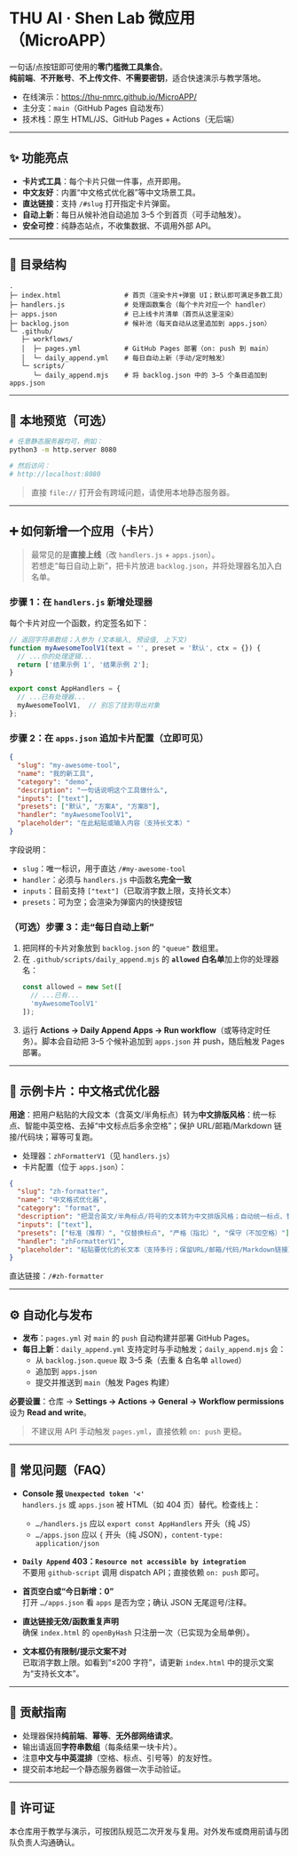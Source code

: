 # THU AI · Shen Lab 微应用（MicroAPP）

一句话/点按钮即可使用的**零门槛微工具集合**。  
**纯前端**、**不开账号**、**不上传文件**、**不需要密钥**，适合快速演示与教学落地。

- 在线演示：<https://thu-nmrc.github.io/MicroAPP/>
- 主分支：`main`（GitHub Pages 自动发布）
- 技术栈：原生 HTML/JS、GitHub Pages + Actions（无后端）

---

## ✨ 功能亮点

- **卡片式工具**：每个卡片只做一件事，点开即用。
- **中文友好**：内置“中文格式优化器”等中文场景工具。
- **直达链接**：支持 `/#slug` 打开指定卡片弹窗。
- **自动上新**：每日从候补池自动追加 3–5 个到首页（可手动触发）。
- **安全可控**：纯静态站点，不收集数据、不调用外部 API。

---

## 📁 目录结构

```text
.
├─ index.html                # 首页（渲染卡片+弹窗 UI；默认即可满足多数工具）
├─ handlers.js               # 处理函数集合（每个卡片对应一个 handler）
├─ apps.json                 # 已上线卡片清单（首页从这里渲染）
├─ backlog.json              # 候补池（每天自动从这里追加到 apps.json）
└─ .github/
   ├─ workflows/
   │  ├─ pages.yml           # GitHub Pages 部署（on: push 到 main）
   │  └─ daily_append.yml    # 每日自动上新（手动/定时触发）
   └─ scripts/
      └─ daily_append.mjs    # 将 backlog.json 中的 3–5 个条目追加到 apps.json
```

---

## 🧪 本地预览（可选）

```bash
# 任意静态服务器均可，例如：
python3 -m http.server 8080

# 然后访问：
# http://localhost:8080
```
> 直接 `file://` 打开会有跨域问题，请使用本地静态服务器。

---

## ➕ 如何新增一个应用（卡片）

> 最常见的是**直接上线**（改 `handlers.js` + `apps.json`）。  
> 若想走“每日自动上新”，把卡片放进 `backlog.json`，并将处理器名加入白名单。

### 步骤 1：在 `handlers.js` 新增处理器

每个卡片对应一个函数，约定签名如下：

```js
// 返回字符串数组；入参为 (文本输入, 预设值, 上下文)
function myAwesomeToolV1(text = '', preset = '默认', ctx = {}) {
  // ...你的处理逻辑...
  return ['结果示例 1', '结果示例 2'];
}

export const AppHandlers = {
  // ...已有处理器...
  myAwesomeToolV1,  // 别忘了挂到导出对象
};
```

### 步骤 2：在 `apps.json` 追加卡片配置（立即可见）

```json
{
  "slug": "my-awesome-tool",
  "name": "我的新工具",
  "category": "demo",
  "description": "一句话说明这个工具做什么",
  "inputs": ["text"],
  "presets": ["默认", "方案A", "方案B"],
  "handler": "myAwesomeToolV1",
  "placeholder": "在此粘贴或输入内容（支持长文本）"
}
```

字段说明：
- `slug`：唯一标识，用于直达 `/#my-awesome-tool`
- `handler`：必须与 `handlers.js` 中函数名**完全一致**
- `inputs`：目前支持 `["text"]`（已取消字数上限，支持长文本）
- `presets`：可为空；会渲染为弹窗内的快捷按钮

### （可选）步骤 3：走“每日自动上新”

1. 把同样的卡片对象放到 `backlog.json` 的 `"queue"` 数组里。  
2. 在 `.github/scripts/daily_append.mjs` 的 **`allowed` 白名单**加上你的处理器名：
   ```js
   const allowed = new Set([
     // ...已有...
     'myAwesomeToolV1'
   ]);
   ```
3. 运行 **Actions → Daily Append Apps → Run workflow**（或等待定时任务）。脚本会自动把 3–5 个候补追加到 `apps.json` 并 push，随后触发 Pages 部署。

---

## 🧰 示例卡片：中文格式优化器

**用途**：把用户粘贴的大段文本（含英文/半角标点）转为**中文排版风格**：统一标点、智能中英空格、去掉“中文标点后多余空格”；保护 URL/邮箱/Markdown 链接/代码块；幂等可复跑。

- 处理器：`zhFormatterV1`（见 `handlers.js`）
- 卡片配置（位于 `apps.json`）：

```json
{
  "slug": "zh-formatter",
  "name": "中文格式优化器",
  "category": "format",
  "description": "把混合英文/半角标点/符号的文本转为中文排版风格；自动统一标点、智能空格、并保留 URL/邮箱/代码。",
  "inputs": ["text"],
  "presets": ["标准（推荐）", "仅替换标点", "严格（指北）", "保守（不加空格）"],
  "handler": "zhFormatterV1",
  "placeholder": "粘贴要优化的长文本（支持多行；保留URL/邮箱/代码/Markdown链接）"
}
```
直达链接：`/#zh-formatter`

---

## ⚙️ 自动化与发布

- **发布**：`pages.yml` 对 `main` 的 `push` 自动构建并部署 GitHub Pages。  
- **每日上新**：`daily_append.yml` 支持定时与手动触发；`daily_append.mjs` 会：
  - 从 `backlog.json.queue` 取 3–5 条（去重 & 白名单 `allowed`）
  - 追加到 `apps.json`
  - 提交并推送到 `main`（触发 Pages 构建）

**必要设置**：仓库 → **Settings → Actions → General → Workflow permissions** 设为 **Read and write**。  
> 不建议用 API 手动触发 `pages.yml`，直接依赖 `on: push` 更稳。

---

## 🧯 常见问题（FAQ）

- **Console 报 `Unexpected token '<'`**  
  `handlers.js` 或 `apps.json` 被 HTML（如 404 页）替代。检查线上：  
  - `…/handlers.js` 应以 `export const AppHandlers` 开头（纯 JS）  
  - `…/apps.json` 应以 `{` 开头（纯 JSON），`content-type: application/json`

- **`Daily Append` 403：`Resource not accessible by integration`**  
  不要用 `github-script` 调用 dispatch API；直接依赖 `on: push` 即可。

- **首页空白或“今日新增：0”**  
  打开 `…/apps.json` 看 `apps` 是否为空；确认 JSON 无尾逗号/注释。

- **直达链接无效/函数重复声明**  
  确保 `index.html` 的 `openByHash` 只注册一次（已实现为全局单例）。

- **文本框仍有限制/提示文案不对**  
  已取消字数上限。如看到“≤200 字符”，请更新 `index.html` 中的提示文案为“支持长文本”。

---

## 📝 贡献指南

- 处理器保持**纯前端**、**幂等**、**无外部网络请求**。  
- 输出请返回**字符串数组**（每条结果一块卡片）。  
- 注意**中文与中英混排**（空格、标点、引号等）的友好性。  
- 提交前本地起一个静态服务器做一次手动验证。

---

## 📄 许可证

本仓库用于教学与演示，可按团队规范二次开发与复用。对外发布或商用前请与团队负责人沟通确认。

